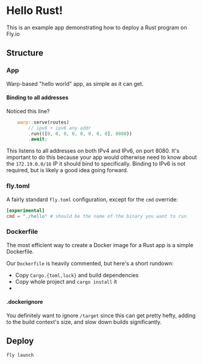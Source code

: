 
# Hello Rust!
This is an example app demonstrating how to deploy a Rust program on Fly.io

## Structure

### App

Warp-based "hello world" app, as simple as it can get.

#### Binding to all addresses

Noticed this line?

```rust
    warp::serve(routes)
        // ipv6 + ipv6 any addr
        .run(([0, 0, 0, 0, 0, 0, 0, 0], 8080))
        .await;
```

This listens to all addresses on both IPv4 and IPv6, on port 8080. It's important to do this because your app would otherwise need to know about the `172.19.0.0/16` IP it should bind to specifically. Binding to IPv6 is not required, but is likely a good idea going forward.

### fly.toml

A fairly standard `fly.toml` configuration, except for the `cmd` override:

```toml
[experimental]
cmd = "./hello" # should be the name of the binary you want to run
```

### Dockerfile

The most efficient way to create a Docker image for a Rust app is a simple Dockerfile.

Our `Dockerfile` is heavily commented, but here's a short rundown:

- Copy `Cargo.{toml,lock}` and build dependencies
- Copy whole project and `cargo install` it
-

#### .dockerignore

You definitely want to ignore `/target` since this can get pretty hefty, adding to the build context's size, and slow down builds significantly.

## Deploy

```
fly launch
```
